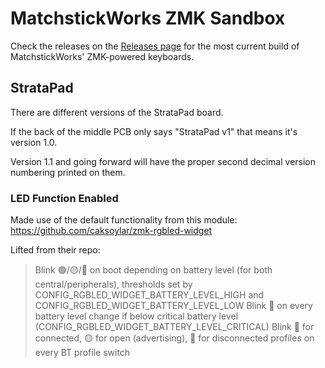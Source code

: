 # MatchstickWorks ZMK Sandbox
Check the releases on the [Releases page](https://github.com/MatchstickWorks/zmk-config/releases) for the most current build of MatchstickWorks' ZMK-powered keyboards.

## StrataPad
There are different versions of the StrataPad board.

If the back of the middle PCB only says "StrataPad v1" that means it's version 1.0.

Version 1.1 and going forward will have the proper second decimal version numbering printed on them.

### LED Function Enabled
Made use of the default functionality from this module: https://github.com/caksoylar/zmk-rgbled-widget

Lifted from their repo:

> Blink 🟢/🟡/🔴 on boot depending on battery level (for both central/peripherals), thresholds set by CONFIG_RGBLED_WIDGET_BATTERY_LEVEL_HIGH and CONFIG_RGBLED_WIDGET_BATTERY_LEVEL_LOW
> Blink 🔴 on every battery level change if below critical battery level (CONFIG_RGBLED_WIDGET_BATTERY_LEVEL_CRITICAL)
> Blink 🔵 for connected, 🟡 for open (advertising), 🔴 for disconnected profiles on every BT profile switch
